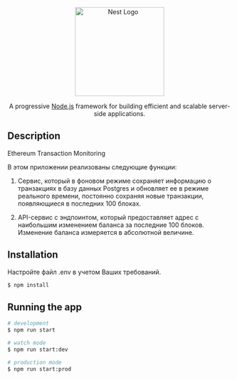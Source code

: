 <p align="center">
  <a href="http://nestjs.com/" target="blank"><img src="https://nestjs.com/img/logo-small.svg" width="200" alt="Nest Logo" /></a>
</p>

[circleci-image]: https://img.shields.io/circleci/build/github/nestjs/nest/master?token=abc123def456
[circleci-url]: https://circleci.com/gh/nestjs/nest

  <p align="center">A progressive <a href="http://nodejs.org" target="_blank">Node.js</a> framework for building efficient and scalable server-side applications.</p>
    <p align="center">

</p>
  <!--[![Backers on Open Collective](https://opencollective.com/nest/backers/badge.svg)](https://opencollective.com/nest#backer)
  [![Sponsors on Open Collective](https://opencollective.com/nest/sponsors/badge.svg)](https://opencollective.com/nest#sponsor)-->

## Description

Ethereum Transaction Monitoring

В  этом приложении реализованы следующие функции:

1. Сервис, который в фоновом режиме сохраняет информацию о транзакциях в базу данных Postgres и обновляет ее в режиме реального времени, постоянно сохраняя новые транзакции, появляющиеся в последних 100 блоках.

2. API-сервис с эндпоинтом, который предоставляет адрес с наибольшим изменением баланса за последние 100 блоков. Изменение баланса измеряется в абсолютной величине.

## Installation

Настройте файл .env в учетом Ваших требований.

```bash
$ npm install
```


## Running the app

```bash
# development
$ npm run start

# watch mode
$ npm run start:dev

# production mode
$ npm run start:prod
```